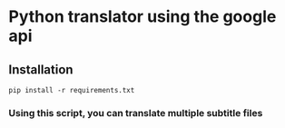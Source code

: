 # Python translator using the google api

## Installation

`pip install -r requirements.txt`

### Using this script, you can translate multiple subtitle files
